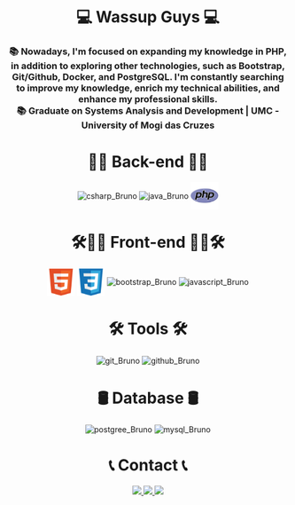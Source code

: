 <div align=center><h1>
 💻 Wassup Guys 💻
 </h1>
 
 <h3>📚 Nowadays, I'm focused on expanding my knowledge in PHP, in addition to exploring other technologies, such as Bootstrap, Git/Github, Docker, and PostgreSQL. I'm constantly searching to improve my knowledge, enrich my technical abilities, and enhance my professional skills. <br>
 📚 Graduate on Systems Analysis and Development | UMC - University of Mogi das Cruzes

 <br>
 </div>
 </h3>
 
 <div align=center>
<div align=center>
 <h1>
  👨‍💻 Back-end 👨‍💻 <br/>
 </h1>
  <img align= "center"  alt="csharp_Bruno" height="50" width="50" src="https://cdn.jsdelivr.net/gh/devicons/devicon@latest/icons/csharp/csharp-original.svg" />
  <img align= "center"  alt="java_Bruno" height="50" width="50" src="https://cdn.jsdelivr.net/gh/devicons/devicon@latest/icons/java/java-original-wordmark.svg" />  
 <img align= "center"  alt="php_Bruno" height="50" width="50" src="https://raw.githubusercontent.com/github/explore/80688e429a7d4ef2fca1e82350fe8e3517d3494d/topics/php/php.png" />
 <h1>
  🛠️👨‍💻 Front-end 👨‍💻🛠️ <br/>
 </h1>
 
 <img align= "center"  alt="html_Bruno" height="50" width="50" src="https://raw.githubusercontent.com/devicons/devicon/master/icons/html5/html5-original.svg">
 <img align= "center"  alt="css_Bruno" height="50" width="50" src="https://raw.githubusercontent.com/devicons/devicon/master/icons/css3/css3-original.svg">      
 <img align= "center"  alt="bootstrap_Bruno" height="50" width="50" src="https://cdn.jsdelivr.net/gh/devicons/devicon@latest/icons/bootstrap/bootstrap-original.svg" />
 <img align= "center"  alt="javascript_Bruno" height="50" width="50" src="https://cdn.jsdelivr.net/gh/devicons/devicon@latest/icons/javascript/javascript-original.svg" />

 <h1>
  🛠️ Tools 🛠️ <br/>
 </h1>

 <img align= "center"  alt="git_Bruno" height="50" width="50" src="https://cdn.jsdelivr.net/gh/devicons/devicon@latest/icons/git/git-original.svg" />
 <img align= "center"  alt="github_Bruno" height="50" width="50" src="https://cdn.jsdelivr.net/gh/devicons/devicon@latest/icons/github/github-original.svg" />

 <h1>
  🛢 Database 🛢 <br/>
 </h1>
 <img align= "center" alt="postgree_Bruno" height="50" width="50" src= "https://cdn.jsdelivr.net/gh/devicons/devicon@latest/icons/postgresql/postgresql-original.svg" />
  <img align= "center"  alt="mysql_Bruno" height="50" width="50" src="https://cdn.jsdelivr.net/gh/devicons/devicon/icons/mysql/mysql-original.svg" />
 </div>
 <div align=center>
 
<div align="center">
 <h1>
📞 Contact 📞 
 </h1>
 
<a href="https://www.linkedin.com/in/bruno-oliveira-91165122b/" alt="Linkedin" target="_blank">
  	<img src="https://img.shields.io/badge/LinkedIn-0077B5?style=for-the-badge&logo=linkedin&logoColor=white" target="_blank">
</a>
  <a href="https://wa.me/+5511915643421" alt="WhatsApp" target="_blank">
  	<img src="https://img.shields.io/badge/WhatsApp-25D366?style=for-the-badge&logo=whatsapp&logoColor=white" target="_blank">
</a>
  <a href="mailto:brunoaxlrose8@gmail.com" alt="Gmail" target="_blank">
  	<img src="https://img.shields.io/badge/Gmail-D14836?style=for-the-badge&logo=gmail&logoColor=white" target="_blank">
</a>
  
<br></div>
 
 
